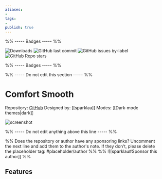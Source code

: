 ```yaml
---
aliases:
- 
tags: 
- 
publish: true
---
```


%% ----- Badges ----- %%

![Downloads](https://img.shields.io/badge/downloads-335-573E7A?style=for-the-badge&logo=)
![GitHub last commit](https://img.shields.io/github/last-commit/sparklau/comfort-smooth?color=573E7A&label=last%20update&logo=github&style=for-the-badge)
![GitHub issues by-label](https://img.shields.io/github/issues/sparklau/comfort-smooth/help%20wanted?color=573E7A&logo=github&style=for-the-badge) 
![GitHub Repo stars](https://img.shields.io/github/stars/sparklau/comfort-smooth?color=573E7A&logo=github&style=for-the-badge)

%% ----- Badges ----- %%

%% ----- Do not edit this section ----- %%

# Comfort Smooth

Repository: [GitHub](https://github.com/sparklau/comfort-smooth)
Designed by: [[sparklau]]
Modes: [[Dark-mode themes|dark]]



![screenshot](https://github.com/sparklau/comfort-smooth/raw/master/comfort-smooth.png)

%% ----- Do not edit anything above this line ----- %% 

%% Does the repository or author have any sponsoring links? Uncomment the next line and add them to the author's note. If they don't, please delete the placeholder tag: #placeholder/author %%
%% ![[sparklau#Sponsor this author]] %%


## Features


